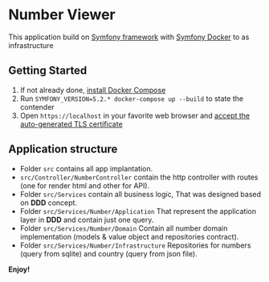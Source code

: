 # Number Viewer

This application build on [Symfony framework](https://symfony.com/) with [Symfony Docker](https://github.com/dunglas/symfony-docker) to as infrastructure

## Getting Started

1. If not already done, [install Docker Compose](https://docs.docker.com/compose/install/)
2. Run `SYMFONY_VERSION=5.2.* docker-compose up --build` to state the contender
4. Open `https://localhost` in your favorite web browser and [accept the auto-generated TLS certificate](https://stackoverflow.com/a/15076602/1352334)

## Application structure

* Folder `src` contains all app implantation.
* `src/Controller/NumberController` contain the http controller with routes (one for render html and other for API).
* Folder `src/Services` contain all business logic, That was designed based on **DDD** concept.
* Folder `src/Services/Number/Application` That represent the application layer in **DDD** and contain just one query.
* Folder `src/Services/Number/Domain` Contain all number domain implementation (models & value object and repositories contract).
* Folder `src/Services/Number/Infrastructure` Repositories for numbers (query from sqlite) and country (query from json file).

**Enjoy!**
